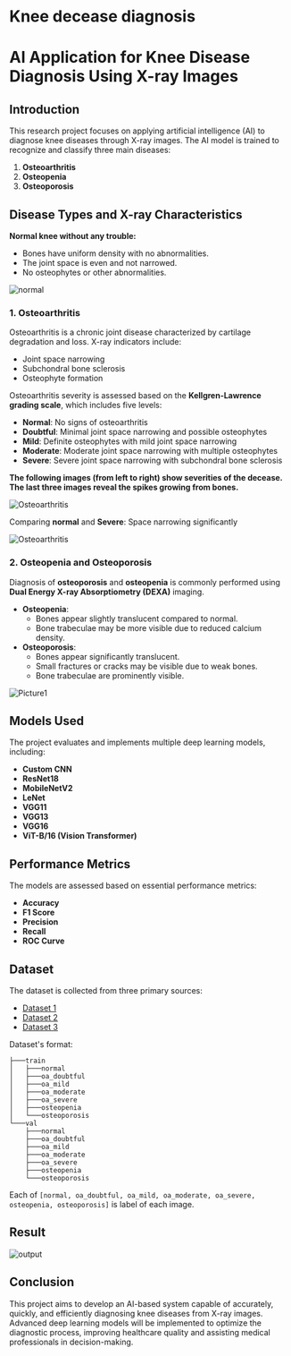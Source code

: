 # Knee decease diagnosis

# AI Application for Knee Disease Diagnosis Using X-ray Images

## Introduction
This research project focuses on applying artificial intelligence (AI) to diagnose knee diseases through X-ray images. The AI model is trained to recognize and classify three main diseases:
1. **Osteoarthritis**
2. **Osteopenia**
3. **Osteoporosis**

## Disease Types and X-ray Characteristics

**Normal knee without any trouble:**
  - Bones have uniform density with no abnormalities.
  - The joint space is even and not narrowed.
  - No osteophytes or other abnormalities.

![normal](https://github.com/user-attachments/assets/c245e436-362c-4823-9a6c-555189bd11b6)


### 1. Osteoarthritis
Osteoarthritis is a chronic joint disease characterized by cartilage degradation and loss. X-ray indicators include:
- Joint space narrowing
- Subchondral bone sclerosis
- Osteophyte formation

Osteoarthritis severity is assessed based on the **Kellgren-Lawrence grading scale**, which includes five levels:
- **Normal**: No signs of osteoarthritis
- **Doubtful**: Minimal joint space narrowing and possible osteophytes
- **Mild**: Definite osteophytes with mild joint space narrowing
- **Moderate**: Moderate joint space narrowing with multiple osteophytes
- **Severe**: Severe joint space narrowing with subchondral bone sclerosis

**The following  images (from left to right) show severities of the decease. The last three images reveal the spikes growing from bones.**

![Osteoarthritis](https://github.com/user-attachments/assets/efef158c-5102-4f7a-8de9-095185389e57)

Comparing **normal** and **Severe**: Space narrowing significantly

![Osteoarthritis](https://github.com/user-attachments/assets/226d0e47-4956-4327-bdda-cec4168340ac)

### 2. Osteopenia and Osteoporosis

Diagnosis of **osteoporosis** and **osteopenia** is commonly performed using **Dual Energy X-ray Absorptiometry (DEXA)** imaging.

- **Osteopenia**:
  - Bones appear slightly translucent compared to normal.
  - Bone trabeculae may be more visible due to reduced calcium density.
- **Osteoporosis**:
  - Bones appear significantly translucent.
  - Small fractures or cracks may be visible due to weak bones.
  - Bone trabeculae are prominently visible.

![Picture1](https://github.com/user-attachments/assets/6a3a5696-56d5-4a95-b8ea-e5a798e7d0c9)


## Models Used
The project evaluates and implements multiple deep learning models, including:
- **Custom CNN**
- **ResNet18**
- **MobileNetV2**
- **LeNet**
- **VGG11**
- **VGG13**
- **VGG16**
- **ViT-B/16 (Vision Transformer)**

## Performance Metrics
The models are assessed based on essential performance metrics:
- **Accuracy**
- **F1 Score**
- **Precision**
- **Recall**
- **ROC Curve**

## Dataset
The dataset is collected from three primary sources:
- [Dataset 1](https://www.dropbox.com/scl/fo/obw0z67349v5huev3pczk/APJ1lnMzem2mEwE2udkjYiQ?rlkey=zc5cme0umcym0cwyeucrpz5d0&st=2nr4iloa&dl=0)
- [Dataset 2](https://data.mendeley.com/datasets/t9ndx37v5h/1)
- [Dataset 3](https://data.mendeley.com/datasets/fxjm8fb6mw/2)

Dataset's format:
```
├───train
│   ├───normal
│   ├───oa_doubtful
│   ├───oa_mild
│   ├───oa_moderate
│   ├───oa_severe
│   ├───osteopenia
│   └───osteoporosis
└───val
    ├───normal
    ├───oa_doubtful
    ├───oa_mild
    ├───oa_moderate
    ├───oa_severe
    ├───osteopenia
    └───osteoporosis
```
Each of `[normal, oa_doubtful, oa_mild, oa_moderate, oa_severe, osteopenia, osteoporosis]` is label of each image.

## Result


![output](https://github.com/user-attachments/assets/41aa42db-a263-4c67-9d33-71219df84616)


## Conclusion

This project aims to develop an AI-based system capable of accurately, quickly, and efficiently diagnosing knee diseases from X-ray images. Advanced deep learning models will be implemented to optimize the diagnostic process, improving healthcare quality and assisting medical professionals in decision-making.

